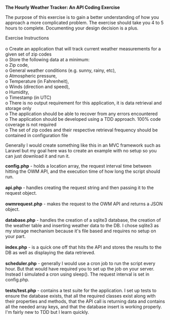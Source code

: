 <strong>The Hourly Weather Tracker: An API Coding Exercise</strong>

<p>The purpose of this exercise is to gain a better understanding of how you approach a more complicated problem. The exercise should take you 4 to 5 hours to complete. Documenting your design decision is a plus.

Exercise Instructions <br>
<br>o    Create an application that will track current weather measurements for a given set of zip codes
<br>o    Store the following data at a minimum:
<br>o    Zip code,
<br>o    General weather conditions (e.g. sunny, rainy, etc),
<br>o    Atmospheric pressure,
<br>o    Temperature (in Fahrenheit),
<br>o    Winds (direction and speed),
<br>o    Humidity,
<br>o    Timestamp (in UTC)
<br>o    There is no output requirement for this application, it is data retrieval and storage only
<br>o    The application should be able to recover from any errors encountered
<br>o    The application should be developed using a TDD approach. 100% code coverage is not required
<br>o     The set of zip codes and their respective retrieval frequency should be contained in configuration file
</p>


<p>
Generally I would create something like this in an MVC framework such as Laravel but my goal here was to create an example with no setup so you can just download it and run it.

<strong>config.php</strong> - holds a location array, the request interval time between hitting the OWM API, and the execution time of how long the script should run.<br><br>
<strong>api.php</strong> - handles creating the request string and then passing it to the request object.<br><br>
<strong>owmrequest.php</strong> - makes the request to the OWM API and returns a JSON object.<br><br>
<strong>database.php</strong> - handles the creation of a sqlite3 database, the creation of the weather table and inserting weather data to the DB. I chose sqlite3 as my storage mechanism because it's file based and requires no setup on your part.<br><br>
<strong>index.php</strong> - is a quick one off that hits the API and stores the results to the DB as well as displaying the data retrieved.<br><br>
<strong>scheduler.php</strong> - generally I would use a cron job to run the script every hour. But that would have required you to set up the job on your server. Instead I simulated a cron using sleep(). The request interval is set in config.php.<br><br>
<strong>tests/test.php</strong> - contains a test suite for the application.  I set up tests to ensure the database exists, that all the required classes exist along with their properties and methods, that the API call is returning data and contains all the needed array keys, and that the database insert is working properly. I'm fairly new to TDD but I learn quickly. <br><br> 
</p>
